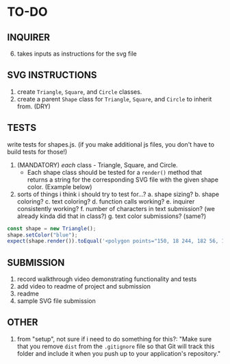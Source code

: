 # TO-DO

## INQUIRER
6. takes inputs as instructions for the svg file

## SVG INSTRUCTIONS
1. create `Triangle`, `Square`, and `Circle` classes.
2. create a parent `Shape` class for `Triangle`, `Square`, and `Circle` to inherit from. (DRY)

## TESTS
write tests for shapes.js. (if you make additional js files, you don't have to build tests for those!)
1. (MANDATORY) *each* class - Triangle, Square, and Circle.
    - Each shape class should be tested for a `render()` method that returns a string for the corresponding SVG file with the given shape color. (Example below)
2. sorts of things i think i should try to test for...?
    a. shape sizing?
    b. shape coloring?
    c. text coloring?
    d. function calls working?
    e. inquirer consistently working?
    f. number of characters in text submission? (we already kinda did that in class?)
    g. text color submissions? (same?)

```js
const shape = new Triangle();
shape.setColor("blue");
expect(shape.render()).toEqual('<polygon points="150, 18 244, 182 56, 182" fill="blue" />');
```

## SUBMISSION
1. record walkthrough video demonstrating functionality and tests
2. add video to readme of project and submission 
3. readme
4. sample SVG file submission

## OTHER
1. from "setup", not sure if i need to do something for this?:
    "Make sure that you remove `dist` from the `.gitignore` file so that Git will track this folder and include it when you push up to your application's repository."

